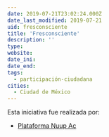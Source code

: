 ```yaml
---
date: 2019-07-21T23:02:24.000Z
date_last_modified: 2019-07-21
uid: fresconsciente
title: 'Fresconsciente'
description: ''
type: 
website: 
date_ini: 
date_end: 
tags:
  - participación-ciudadana
cities: 
  - Ciudad de México
---
```


Esta iniciativa fue realizada por:

- [Plataforma Nuup Ac](/organizaciones/plataforma-nuup-ac)
